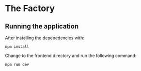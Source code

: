 # The Factory
## Running the application
After installing the depenedencies with:
```
npm install
```
Change to the frontend directory and run the following command:
```
npm run dev
```
